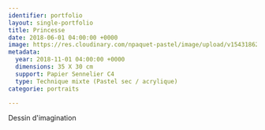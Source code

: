 ```yaml
---
identifier: portfolio
layout: single-portfolio
title: Princesse
date: 2018-06-01 04:00:00 +0000
image: https://res.cloudinary.com/npaquet-pastel/image/upload/v1543186254/22D26E57-BBBF-491F-9A57-488944DD5F8A.jpg
metadata:
  year: 2018-11-01 04:00:00 +0000
  dimensions: 35 X 30 cm
  support: Papier Sennelier C4
  type: Technique mixte (Pastel sec / acrylique)
categorie: portraits

---
```

Dessin d'imagination